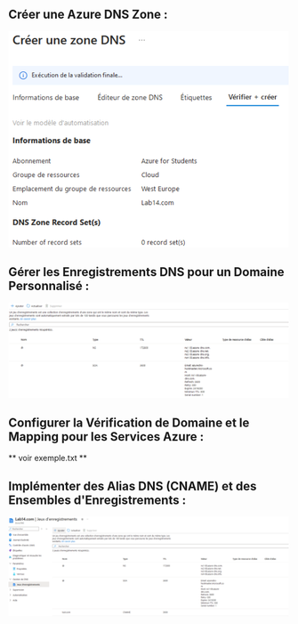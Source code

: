 ## Créer une Azure DNS Zone :

![Alt text](/Lab14/dns.png)

## Gérer les Enregistrements DNS pour un Domaine Personnalisé :

![Alt text](/Lab14/records.png)

## Configurer la Vérification de Domaine et le Mapping pour les Services Azure :

** voir exemple.txt **

## Implémenter des Alias DNS (CNAME) et des Ensembles d'Enregistrements :

![Alt text](/Lab14/CNAME.png)
